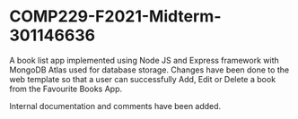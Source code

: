# COMP229-F2021-Midterm-301146636

A book list app implemented using Node JS and Express framework with MongoDB Atlas used for database storage. Changes have been done to the web template so that a user can successfully Add, Edit or Delete a book from the Favourite Books App.

Internal documentation and comments have been added.
